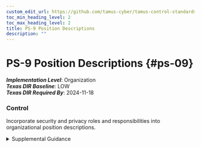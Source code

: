 ```yaml
---
custom_edit_url: https://github.com/tamus-cyber/tamus-control-standards/tree/main/content/tamus.edu/TAMUS_profile.xml
toc_min_heading_level: 2
toc_max_heading_level: 2
title: PS-9 Position Descriptions
description: ""
---
```


# PS-9 Position Descriptions {#ps-09}

_**Implementation Level**_: Organization\
_**Texas DIR Baseline**_: LOW\
_**Texas DIR Required By**_: 2024-11-18

### Control

Incorporate security and privacy roles and responsibilities into organizational position descriptions.


<details><summary>Supplemental Guidance</summary>Specification of security and privacy roles in individual organizational position descriptions facilitates clarity in understanding the security or privacy responsibilities associated with the roles and the role-based security and privacy training requirements for the roles.</details>
